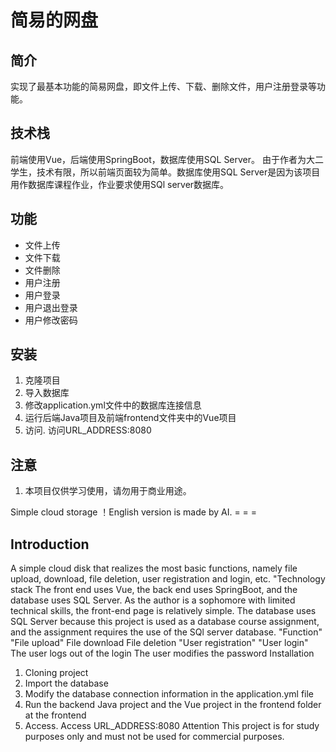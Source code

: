简易的网盘
===
## 简介
实现了最基本功能的简易网盘，即文件上传、下载、删除文件，用户注册登录等功能。
## 技术栈
前端使用Vue，后端使用SpringBoot，数据库使用SQL Server。
由于作者为大二学生，技术有限，所以前端页面较为简单。数据库使用SQL Server是因为该项目用作数据库课程作业，作业要求使用SQl server数据库。
## 功能
- 文件上传
- 文件下载
- 文件删除
- 用户注册
- 用户登录
- 用户退出登录
- 用户修改密码
## 安装
1. 克隆项目
2. 导入数据库
3. 修改application.yml文件中的数据库连接信息
4. 运行后端Java项目及前端frontend文件夹中的Vue项目
5. 访问. 访问URL_ADDRESS:8080
## 注意
1. 本项目仅供学习使用，请勿用于商业用途。

Simple cloud storage
！English version is made by AI.
= = =
## Introduction
A simple cloud disk that realizes the most basic functions, namely file upload, download, file deletion, user registration and login, etc.
"Technology stack
The front end uses Vue, the back end uses SpringBoot, and the database uses SQL Server.
As the author is a sophomore with limited technical skills, the front-end page is relatively simple. The database uses SQL Server because this project is used as a database course assignment, and the assignment requires the use of the SQl server database.
"Function"
"File upload"
File download
File deletion
"User registration"
"User login"
The user logs out of the login
The user modifies the password
Installation
1. Cloning project
2. Import the database
3. Modify the database connection information in the application.yml file
4. Run the backend Java project and the Vue project in the frontend folder at the frontend
5. Access. Access URL_ADDRESS:8080
Attention
This project is for study purposes only and must not be used for commercial purposes.
